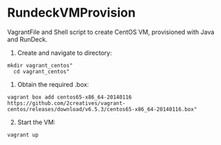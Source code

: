 RundeckVMProvision
==================

VagrantFile and Shell script to create CentOS VM, provisioned with Java and RunDeck.

1. Create and navigate to directory:

  <pre><code>mkdir vagrant_centos"
  cd vagrant_centos"</code></pre>

1. Obtain the required .box:

  <pre><code>vagrant box add centos65-x86_64-20140116 https://github.com/2creatives/vagrant-centos/releases/download/v6.5.3/centos65-x86_64-20140116.box"</code></pre>

2. Start the VM:

  <pre><code>vagrant up</code></pre>
